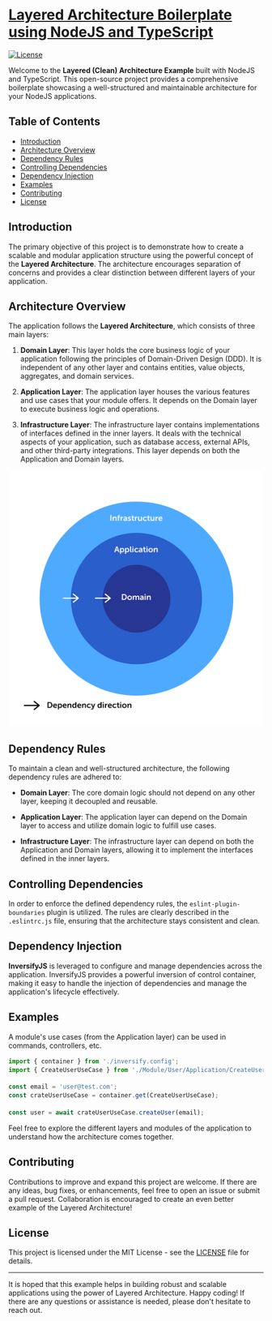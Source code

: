 # [Layered Architecture Boilerplate using NodeJS and TypeScript](https://github.com/benedya/nodejs-layered-architecture)

[![License](https://img.shields.io/badge/license-MIT-blue.svg)](https://github.com/benedya/nodejs-layered-architecture/blob/master/LICENSE)

Welcome to the **Layered (Clean) Architecture Example** built with NodeJS and TypeScript. This open-source project provides a comprehensive boilerplate showcasing a well-structured and maintainable architecture for your NodeJS applications.

## Table of Contents
- [Introduction](#introduction)
- [Architecture Overview](#architecture-overview)
- [Dependency Rules](#dependency-rules)
- [Controlling Dependencies](#controlling-dependencies)
- [Dependency Injection](#dependency-injection)
- [Examples](#examples)
- [Contributing](#contributing)
- [License](#license)

## Introduction
The primary objective of this project is to demonstrate how to create a scalable and modular application structure using the powerful concept of the **Layered Architecture**. The architecture encourages separation of concerns and provides a clear distinction between different layers of your application.

## Architecture Overview
The application follows the **Layered Architecture**, which consists of three main layers:

1. **Domain Layer**: This layer holds the core business logic of your application following the principles of Domain-Driven Design (DDD). It is independent of any other layer and contains entities, value objects, aggregates, and domain services.

2. **Application Layer**: The application layer houses the various features and use cases that your module offers. It depends on the Domain layer to execute business logic and operations.

3. **Infrastructure Layer**: The infrastructure layer contains implementations of interfaces defined in the inner layers. It deals with the technical aspects of your application, such as database access, external APIs, and other third-party integrations. This layer depends on both the Application and Domain layers.

![Architecture Diagram](Layers.png)

## Dependency Rules
To maintain a clean and well-structured architecture, the following dependency rules are adhered to:

- **Domain Layer**: The core domain logic should not depend on any other layer, keeping it decoupled and reusable.

- **Application Layer**: The application layer can depend on the Domain layer to access and utilize domain logic to fulfill use cases.

- **Infrastructure Layer**: The infrastructure layer can depend on both the Application and Domain layers, allowing it to implement the interfaces defined in the inner layers.

## Controlling Dependencies
In order to enforce the defined dependency rules, the `eslint-plugin-boundaries` plugin is utilized. The rules are clearly described in the `.eslintrc.js` file, ensuring that the architecture stays consistent and clean.

## Dependency Injection
**InversifyJS** is leveraged to configure and manage dependencies across the application. InversifyJS provides a powerful inversion of control container, making it easy to handle the injection of dependencies and manage the application's lifecycle effectively.

## Examples
A module's use cases (from the Application layer) can be used in commands, controllers, etc.

```typescript
import { container } from './inversify.config';
import { CreateUserUseCase } from './Module/User/Application/CreateUserUseCase';

const email = 'user@test.com';
const crateUserUseCase = container.get(CreateUserUseCase);

const user = await crateUserUseCase.createUser(email);

```

Feel free to explore the different layers and modules of the application to understand how the architecture comes together.

## Contributing
Contributions to improve and expand this project are welcome. If there are any ideas, bug fixes, or enhancements, feel free to open an issue or submit a pull request. Collaboration is encouraged to create an even better example of the Layered Architecture!

## License
This project is licensed under the MIT License - see the [LICENSE](LICENSE) file for details.

---

It is hoped that this example helps in building robust and scalable applications using the power of Layered Architecture. Happy coding! If there are any questions or assistance is needed, please don't hesitate to reach out.

